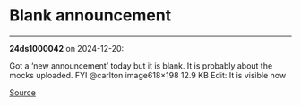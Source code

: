 # Blank announcement


---

**24ds1000042** on 2024-12-20:

Got a ‘new announcement’ today but it is blank.
It is probably about the mocks uploaded.
FYI @carlton
image618×198 12.9 KB
Edit: It is visible now

[Source](https://discourse.onlinedegree.iitm.ac.in/t/blank-announcement/159705/1)